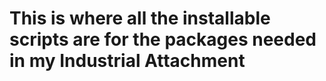 # This is where all the installable scripts are for the packages needed in my Industrial Attachment 